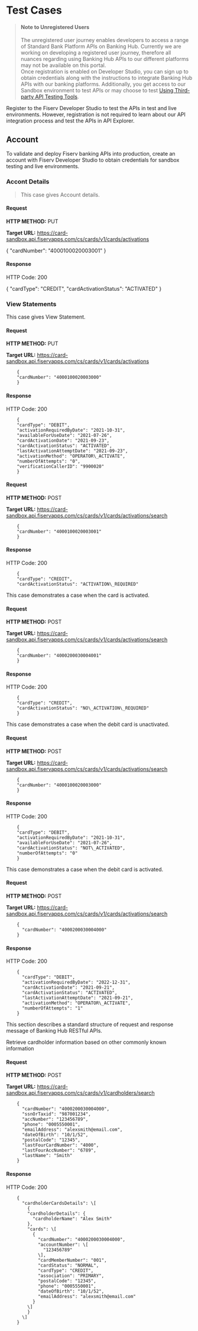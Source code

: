 # Test Cases
<!-- theme: info -->
> #### Note to Unregistered Users
>
> The unregistered user journey enables developers to access a range of Standard Bank Platform APIs on Banking Hub. Currently we are working on developing a registered user journey, therefore all nuances regarding using Banking Hub APIs to our different platforms may not be available on this portal. <br> Once registration is enabled on Developer Studio, you can sign up to obtain credentials along with the instructions to integrate Banking Hub APIs with our banking platforms. Additionally, you get access to our Sandbox environment to test APIs or may choose to test <a href="?path=docs/getting-started/make-your-first-api-call.md#using-third-party-api-testing-tools" > Using Third-party API Testing Tools</a>.


Register to the Fiserv Developer Studio to test the APIs in test and live environments. However, registration is not required to learn about our API integration process and test the APIs in API Explorer.

## Account
To validate and deploy Fiserv banking APIs into production, create an account with Fiserv Developer Studio to obtain credentials for sandbox testing and live environments.


### Accont Details
<!-- theme: info -->
> This case gives Account details.

#### Request

**HTTP METHOD:** PUT

**Target URL:** https://card-sandbox.api.fiservapps.com/cs/cards/v1/cards/activations

		
{
  "cardNumber": "4000100020003001"
}
		

#### Response

HTTP Code: 200

{
  "cardType": "CREDIT",
  "cardActivationStatus": "ACTIVATED"
}
		

### View Statements

This case gives View Statement.

#### Request

**HTTP METHOD:** PUT

**Target URL:** https://card-sandbox.api.fiservapps.com/cs/cards/v1/cards/activations

		
		{
		"cardNumber": "4000100020003000"
		}
		

#### Response

HTTP Code: 200

		
		{
		"cardType": "DEBIT",
		"activationRequiredByDate": "2021-10-31",
		"availableForUseDate": "2021-07-26",
		"cardActivationDate": "2021-09-23",
		"cardActivationStatus": "ACTIVATED",
		"lastActivationAttemptDate": "2021-09-23",
		"activationMethod": "OPERATOR\_ACTIVATE",
		"numberOfAttempts": "0",
		"verificationCallerID": "9900020"
		}
	
#### Request

**HTTP METHOD:** POST

**Target URL:** https://card-sandbox.api.fiservapps.com/cs/cards/v1/cards/activations/search

		
		{
		"cardNumber": "4000100020003001"
		}
		

#### Response

HTTP Code: 200

		
		{
		"cardType": "CREDIT",
		"cardActivationStatus": "ACTIVATION\_REQUIRED"
	

This case demonstrates a case when the card is activated.

#### Request

**HTTP METHOD:** POST

**Target URL:** https://card-sandbox.api.fiservapps.com/cs/cards/v1/cards/activations/search

		
		{
		"cardNumber": "4000200030004001"
		}
		

#### Response

HTTP Code: 200

		
		{
		"cardType": "CREDIT",
		"cardActivationStatus": "NO\_ACTIVATION\_REQUIRED"
		}
		

This case demonstrates a case when the debit card is unactivated.

#### Request

**HTTP METHOD:** POST

**Target URL:** https://card-sandbox.api.fiservapps.com/cs/cards/v1/cards/activations/search

		
		{
		"cardNumber": "4000100020003000"
		}
		

#### Response

HTTP Code: 200

		
		{
		"cardType": "DEBIT",
		"activationRequiredByDate": "2021-10-31",
		"availableForUseDate": "2021-07-26",
		"cardActivationStatus": "NOT\_ACTIVATED",
		"numberOfAttempts": "0"
		}
		


This case demonstrates a case when the debit card is activated.

#### Request

**HTTP METHOD:** POST

**Target URL:** https://card-sandbox.api.fiservapps.com/cs/cards/v1/cards/activations/search

		
		{
		  "cardNumber": "4000200030004000"
		}
		

#### Response

HTTP Code: 200

		
		{
		  "cardType": "DEBIT",
		  "activationRequiredByDate": "2022-12-31",
		  "cardActivationDate": "2021-09-21",
		  "cardActivationStatus": "ACTIVATED",
		  "lastActivationAttemptDate": "2021-09-21",
		  "activationMethod": "OPERATOR\_ACTIVATE",
		  "numberOfAttempts": "1"
		}



This section describes a standard structure of request and response message of Banking Hub RESTful APIs. 

Retrieve cardholder information based on other commonly known information

#### Request

**HTTP METHOD:** POST

**Target URL:** https://card-sandbox.api.fiservapps.com/cs/cards/v1/cardholders/search

		{
		  "cardNumber": "4000200030004000",
		  "ssnOrTaxid": "987001234",
		  "accNumber": "123456789",
		  "phone": "0005550001",
		  "emailAddress": "alexsmith@email.com",
		  "dateOfBirth": "10/1/52",
		  "postalCode": "12345",
		  "lastFourCardNumber": "4000",
		  "lastFourAccNumber": "6789",
		  "lastName": "Smith"
		}
		

#### Response

HTTP Code: 200

		
		{
		  "cardholderCardsDetails": \[
			{
			"cardholderDetails": {
			  "cardholderName": "Alex Smith"
			},
			"cards": \[
			  {
				"cardNumber": "4000200030004000",
				"accountNumber": \[
				  "123456789"
				\],
				"cardMemberNumber": "001",
				"cardStatus": "NORMAL",
				"cardType": "CREDIT",
				"association": "PRIMARY",
				"postalCode": "12345",
				"phone": "0005550001",
				"dateOfBirth": "10/1/52",
				"emailAddress": "alexsmith@email.com"
			  }
			\]
			}
		  \]
		}